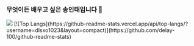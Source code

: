 ### 무엇이든 배우고 싶은 송인태입니다 👋

<!--
**dlsxo1023/dlsxo1023** is a ✨ _special_ ✨ repository because its `README.md` (this file) appears on your GitHub profile.

Here are some ideas to get you started:

- 🔭 I’m currently working on ...
- 🌱 I’m currently learning ...
- 👯 I’m looking to collaborate on ...
- 🤔 I’m looking for help with ...
- 💬 Ask me about ...
- 📫 How to reach me: ...
- 😄 Pronouns: ...
- ⚡ Fun fact: ...
-->

<img src="https://img.shields.io/badge/github-%23181717.svg?&style=for-the-badge&logo=github&logoColor=white" />
[![Top Langs](https://github-readme-stats.vercel.app/api/top-langs/?username=dlsxo1023&layout=compact)](https://github.com/delay-100/github-readme-stats)
